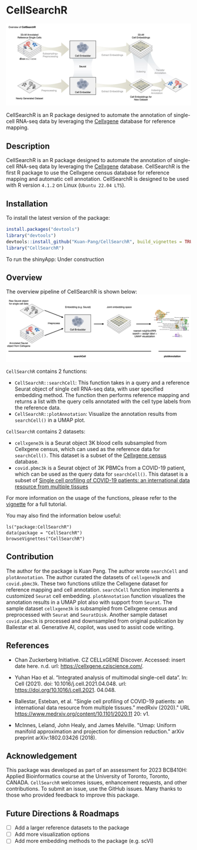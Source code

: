 # CellSearchR

![](./assets/cellsearchr.jpeg)

CellSearchR is an R package designed to automate the annotation of single-cell RNA-seq data by leveraging the [Cellxgene](https://chanzuckerberg.github.io/cellxgene-census/) database for reference mapping.


## Description

CellSearchR is an R package designed to automate the annotation of single-cell RNA-seq data by leveraging the [Cellxgene](https://chanzuckerberg.github.io/cellxgene-census/) database. CellSearchR is the first R package to use the Cellxgene census database for reference mapping and automatic cell annotation. CellSearchR is designed to be used with R version `4.1.2` on Linux (`Ubuntu 22.04 LTS`).

## Installation
To install the latest version of the package:
    
```r    
install.packages("devtools")
library("devtools")
devtools::install_github("Kuan-Pang/CellSearchR", build_vignettes = TRUE)
library("CellSearchR")
```

To run the shinyApp: Under construction

## Overview

The overview pipeline of CellSearchR is shown below:
![](./assets/pipeline.jpg)


`CellSearchR` contains 2 functions:
 - `CellSearchR::searchCell`: This function takes in a query and a reference Seurat object of single cell RNA-seq data, with user specified embedding method. The function then performs reference mapping and returns a list with the query cells annotated with the cell type labels from the reference data.
 - `CellSearchR::plotAnnotation`: Visualize the annotation results from `searchCell()` in a UMAP plot.
 


`CellSearchR` contains 2 datasets:
- `cellxgene3k` is a Seurat object 3K blood cells subsampled from Cellxgene census, which can used as the reference data for `searchCell()`. This dataset is a subset of the [Cellxgene census](https://chanzuckerberg.github.io/cellxgene-census/) database.
- `covid.pbmc3k`  is a Seurat object of 3K PBMCs from a COVID-19 patient, which can be used as the query data for `searchCell()`. This dataset is a subset of [Single cell profiling of COVID-19 patients: an international data resource from multiple tissues](https://www.medrxiv.org/content/10.1101/2020.11.20.20227355v1)


For more information on the usage of the functions, please refer to the [vignette](vignettes/Introduction_CellSearchR.Rmd) for a full tutorial. 


You may also find the information below useful:
```
ls("package:CellSearchR")
data(package = "CellSearchR") 
browseVignettes("CellSearchR")
```


## Contribution

The author for the package is Kuan Pang. The author wrote `searchCell` and `plotAnnotation`. The author curated the datasets of `cellxgene3k` and `covid.pbmc3k`. These two functions utilize the Cellxgene dataset for reference mapping and cell annotation. `searchCell` function implements a customized `Seurat` cell embedding. `plotAnnotation` function visualizes the annotation results in a UMAP plot also with support from `Seurat`. The sample dataset `cellxgene3k` is subsampled from Cellxgene census and preprocessed with `Seurat` and `SeuratDisk`. Another sample dataset `covid.pbmc3k` is processed and downsampled from original publication by Ballestar et al. Generative AI, copilot, was used to assist code writing.

## References

- Chan Zuckerberg Initiative. CZ CELLxGENE Discover. Accessed: insert date here. n.d. url: https://cellxgene.cziscience.com/.

- Yuhan Hao et al. “Integrated analysis of multimodal single-cell data”. In: Cell (2021). doi: 10.1016/j.cell.2021.04.048. url: https://doi.org/10.1016/j.cell.2021. 04.048.

- Ballestar, Esteban, et al. "Single cell profiling of COVID-19 patients: an international data resource from multiple tissues.” medRxiv (2020)." URL https://www.medrxiv.org/content/10.1101/2020.11 20: v1.

- McInnes, Leland, John Healy, and James Melville. "Umap: Uniform manifold approximation and projection for dimension reduction." arXiv preprint arXiv:1802.03426 (2018).

## Acknowledgement
This package was developed as part of an assessment for 2023 BCB410H: Applied Bioinformatics course at the University of Toronto, Toronto, CANADA. `CellSearchR` welcomes issues, enhancement requests, and other contributions. To submit an issue, use the GitHub issues. Many thanks to those who provided feedback to improve this package.

## Future Directions & Roadmaps
- [ ] Add a larger reference datasets to the package
- [ ] Add more visualization options
- [ ] Add more embedding methods to the package (e.g. scVI)

